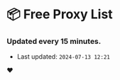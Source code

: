 # :package: Free Proxy List
### Updated every 15 minutes.

- Last updated: `2024-07-13 12:21`

:heart:
